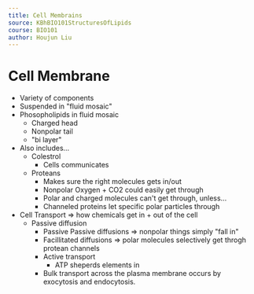 ```yaml
---
title: Cell Membrains
source: KBhBIO101StructuresOfLipids 
course: BIO101
author: Houjun Liu
---
```


# Cell Membrane
- Variety of components
- Suspended in "fluid mosaic"
- Phosopholipids in fluid mosaic
    - Charged head
    - Nonpolar tail
    - "bi layer"
- Also includes…
    - Colestrol
        - Cells communicates 
    - Proteans
        - Makes sure the right molecules gets in/out
        - Nonpolar Oxygen + CO2 could easily get through
        - Polar and charged molecules can't get through, unless...
        - Channeled proteins let specific polar particles through
- Cell Transport => how chemicals get in + out of the cell
    - Passive diffusion
        - Passive Passive diffusions => nonpolar things simply "fall in"
        - Facillitated diffusions => polar molecules selectively get throgh protean channels
        - Active transport
            - ATP sheperds elements in  
        - Bulk transport across the plasma membrane occurs by exocytosis and endocytosis. 